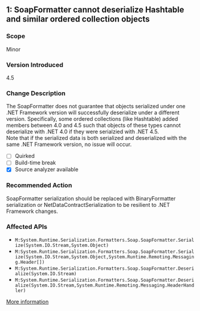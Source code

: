 ## 1: SoapFormatter cannot deserialize Hashtable and similar ordered collection objects

### Scope
Minor

### Version Introduced
4.5

### Change Description
The SoapFormatter does not guarantee that objects serialized under one .NET Framework version will successfully deserialize under a different version. Specifically, some ordered collections (like Hashtable) added members between 4.0 and 4.5 such that objects of these types cannot deserialize with .NET 4.0 if they were serialzied with .NET 4.5.  
Note that if the serialized data is both serialized and deserialized with the same .NET Framework version, no issue will occur.

- [ ] Quirked
- [ ] Build-time break
- [x] Source analyzer available

### Recommended Action
SoapFormatter serialization should be replaced with BinaryFormatter serialization or NetDataContractSerialization to be resilient to .NET Framework changes.

### Affected APIs
* `M:System.Runtime.Serialization.Formatters.Soap.SoapFormatter.Serialize(System.IO.Stream,System.Object)`
* `M:System.Runtime.Serialization.Formatters.Soap.SoapFormatter.Serialize(System.IO.Stream,System.Object,System.Runtime.Remoting.Messaging.Header[])`
* `M:System.Runtime.Serialization.Formatters.Soap.SoapFormatter.Deserialize(System.IO.Stream)`
* `M:System.Runtime.Serialization.Formatters.Soap.SoapFormatter.Deserialize(System.IO.Stream,System.Runtime.Remoting.Messaging.HeaderHandler)`

[More information](https://msdn.microsoft.com/en-us/library/hh367887\(v=vs.110\).aspx#core)
